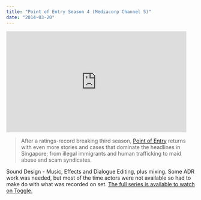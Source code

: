 ```yaml
---
title: "Point of Entry Season 4 (Mediacorp Channel 5)"
date: "2014-03-20"
---
```


<iframe frameborder="0" width="480" height="270" allowfullscreen src="https://www.mewatch.sg/en/embed/278368" ></iframe>

> After a ratings-record breaking third season, [Point of Entry](https://tv.mewatch.sg/en/tv/shows/po/point-of-entry-s3/info) returns with even more stories and cases that dominate the headlines in Singapore; from illegal immigrants and human trafficking to maid abuse and scam syndicates.

Sound Design - Music, Effects and Dialogue Editing, plus mixing. Some ADR work was needed, but most of the time actors were not available so had to make do with what was recorded on set. [The full series is available to watch on Toggle.](https://tv.mewatch.sg/en/tv/shows/po/point-of-entry-s4/info)
